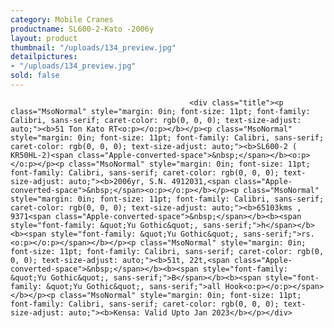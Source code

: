 ```yaml
---
category: Mobile Cranes
productname: SL600-2-Kato -2006y
layout: product
thumbnail: "/uploads/134_preview.jpg"
detailpictures:
- "/uploads/134_preview.jpg"
sold: false
---
```


                                            <div class="title"><p class="MsoNormal" style="margin: 0in; font-size: 11pt; font-family: Calibri, sans-serif; caret-color: rgb(0, 0, 0); text-size-adjust: auto;"><b>51 Ton Kato RT<o:p></o:p></b></p><p class="MsoNormal" style="margin: 0in; font-size: 11pt; font-family: Calibri, sans-serif; caret-color: rgb(0, 0, 0); text-size-adjust: auto;"><b>SL600-2 ( KR50HL-2)<span class="Apple-converted-space">&nbsp;</span></b><o:p></o:p></p><p class="MsoNormal" style="margin: 0in; font-size: 11pt; font-family: Calibri, sans-serif; caret-color: rgb(0, 0, 0); text-size-adjust: auto;"><b>2006yr, S.N. 4912031,<span class="Apple-converted-space">&nbsp;</span><o:p></o:p></b></p><p class="MsoNormal" style="margin: 0in; font-size: 11pt; font-family: Calibri, sans-serif; caret-color: rgb(0, 0, 0); text-size-adjust: auto;"><b>65103kms , 9371<span class="Apple-converted-space">&nbsp;</span></b><b><span style="font-family: &quot;Yu Gothic&quot;, sans-serif;">h</span></b><b><span style="font-family: &quot;Yu Gothic&quot;, sans-serif;">rs.<o:p></o:p></span></b></p><p class="MsoNormal" style="margin: 0in; font-size: 11pt; font-family: Calibri, sans-serif; caret-color: rgb(0, 0, 0); text-size-adjust: auto;"><b>51t, 22t,<span class="Apple-converted-space">&nbsp;</span></b><b><span style="font-family: &quot;Yu Gothic&quot;, sans-serif;">B</span></b><b><span style="font-family: &quot;Yu Gothic&quot;, sans-serif;">all Hook<o:p></o:p></span></b></p><p class="MsoNormal" style="margin: 0in; font-size: 11pt; font-family: Calibri, sans-serif; caret-color: rgb(0, 0, 0); text-size-adjust: auto;"><b>Kensa: Valid Upto Jan 2023</b></p></div>

